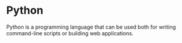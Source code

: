 # Python

Python is a programming language that can be used both for writing command-line scripts or building web applications.